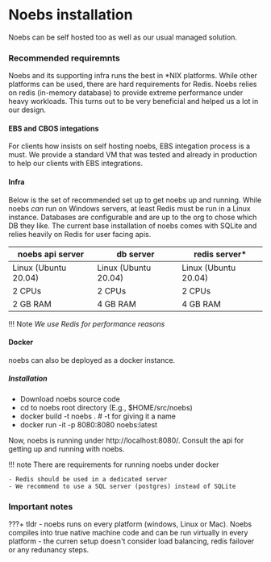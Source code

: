 # Noebs installation

Noebs can be self hosted too as well as our usual managed solution. 


### Recommended requiremnts

Noebs and its supporting infra runs the best in *NIX platforms. While other platforms can be used, there are hard requirements for Redis. Noebs relies on redis (in-memory database) to provide extreme performance under heavy workloads. This turns out to be very beneficial and helped us a lot in our design.

#### EBS and CBOS integations

For clients how insists on self hosting noebs, EBS integation process is a must. We provide a standard VM that was tested and already in production to help our clients with EBS integrations. 

#### Infra

Below is the set of recommended set up to get noebs up and running. While noebs _can_ run on Windows servers, at least Redis must be run in a Linux instance. Databases are configurable and are up to the org to chose which DB they like. The current base installation of noebs comes with SQLite and relies heavily on Redis for user facing apis.

| noebs api server | db server | redis server* |
|--------------|----------------|-------------|
| Linux (Ubuntu 20.04) | Linux (Ubuntu 20.04) | Linux (Ubuntu 20.04) |
| 2 CPUs | 2 CPUs | 2 CPUs |
| 2 GB RAM | 4 GB RAM | 4 GB RAM |

!!! Note
    _We use Redis for performance reasons_

#### Docker 

noebs can also be deployed as a docker instance. 

##### Installation

- Download noebs source code
- cd to noebs root directory (E.g., $HOME/src/noebs)
- docker build -t noebs . # -t for giving it a name
- docker run -it -p 8080:8080 noebs:latest

Now, noebs is running under http://localhost:8080/. Consult the api for getting up and running with noebs.

!!! note
    There are requirements for running noebs under docker

    - Redis should be used in a dedicated server
    - We recommend to use a SQL server (postgres) instead of SQLite


### Important notes

???+ tldr
    - noebs runs on every platform (windows, Linux or Mac). Noebs compiles into true native machine code and can be run virtually in every platform
    - the curren setup doesn't consider load balancing, redis failover or any redunancy steps.
